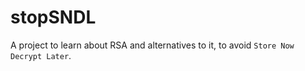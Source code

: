 # stopSNDL
A project to learn about RSA and alternatives to it, to avoid `Store Now Decrypt Later`.
